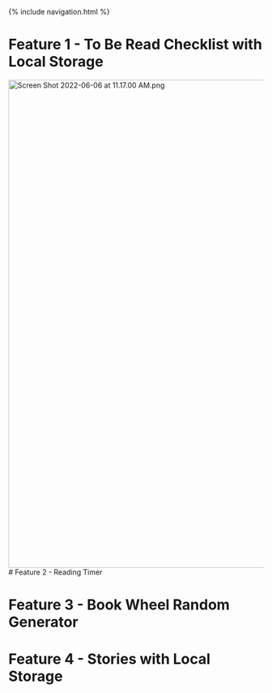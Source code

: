 {% include navigation.html %}

# Feature 1 - To Be Read Checklist with Local Storage
<img width="962" alt="Screen Shot 2022-06-06 at 11.17.00 AM.png" src="https://github.com/kamryns/curly-spork/blob/main/Screen%20Shot%202022-06-06%20at%2011.17.00%20AM.png">
# Feature 2 - Reading Timer

# Feature 3 - Book Wheel Random Generator

# Feature 4 - Stories with Local Storage
